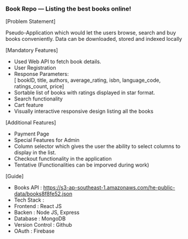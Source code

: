 ### Book Repo — Listing the best books online!

[Problem Statement]<br />

Pseudo-Application which would let the users browse, search and buy
books conveniently. Data can be downloaded, stored and indexed locally

[Mandatory Features]<br />

- Used Web API to fetch book details.<br />
- User Registration
- Response Parameters: <br />
[ bookID, title, authors, average_rating, isbn, language_code, ratings_count, price]<br />
- Sortable list of books with ratings displayed in star format.<br />
- Search functionality<br />
- Cart feature<br />
- Visually interactive responsive design listing all the books<br />

[Additional Features]<br />

- Payment Page<br />
- Special Features for Admin<br />
- Column selector which gives the user the ability to select columns to display in the list.<br />
- Checkout functionality in the application<br />
- Tentative (Functionalities can be imporved during work)<br />

[Guide]<br />

- Books API : https://s3-ap-southeast-1.amazonaws.com/he-public-data/books8f8fe52.json<br />
- Tech Stack : 
- Frontend : React JS <br />
- Backen : Node JS, Express <br />
- Database : MongoDB <br />
- Version Control : Github <br />
- OAuth : Firebase
